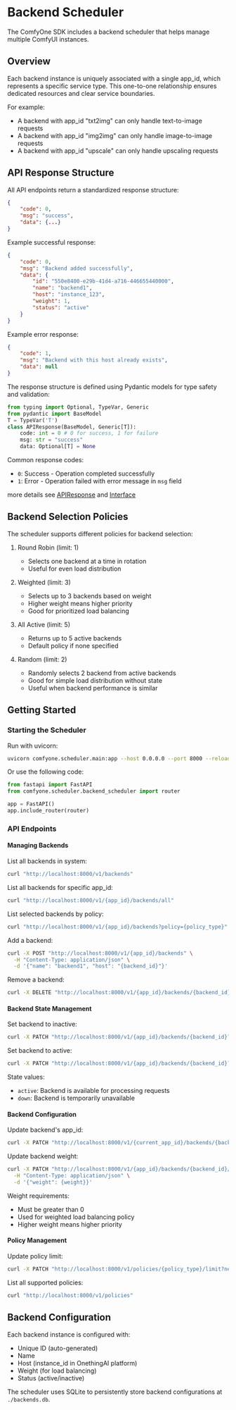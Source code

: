 # Backend Scheduler

The ComfyOne SDK includes a backend scheduler that helps manage multiple ComfyUI instances.

## Overview

Each backend instance is uniquely associated with a single app_id, which represents a specific service type. This one-to-one relationship ensures dedicated resources and clear service boundaries.

For example:
- A backend with app_id "txt2img" can only handle text-to-image requests
- A backend with app_id "img2img" can only handle image-to-image requests
- A backend with app_id "upscale" can only handle upscaling requests

## API Response Structure

All API endpoints return a standardized response structure:

```json
{
    "code": 0,
    "msg": "success",
    "data": {...}
}
```
Example successful response:
```json
{
    "code": 0,
    "msg": "Backend added successfully",
    "data": {
        "id": "550e8400-e29b-41d4-a716-446655440000",
        "name": "backend1",
        "host": "instance_123",
        "weight": 1,
        "status": "active"
    }
}
```

Example error response:
```json
{
    "code": 1,
    "msg": "Backend with this host already exists",
    "data": null
}
```

The response structure is defined using Pydantic models for type safety and validation:
```python
from typing import Optional, TypeVar, Generic
from pydantic import BaseModel
T = TypeVar('T')
class APIResponse(BaseModel, Generic[T]):
    code: int = 0 # 0 for success, 1 for failure
    msg: str = "success"
    data: Optional[T] = None
```

Common response codes:
- `0`: Success - Operation completed successfully
- `1`: Error - Operation failed with error message in `msg` field

more details see [APIResponse](../comfyone/scheduler/models.py) and [Interface](../comfyone/scheduler/backend_scheduler.py)


## Backend Selection Policies

The scheduler supports different policies for backend selection:

1. Round Robin (limit: 1)
   - Selects one backend at a time in rotation
   - Useful for even load distribution

2. Weighted (limit: 3)
   - Selects up to 3 backends based on weight
   - Higher weight means higher priority
   - Good for prioritized load balancing

3. All Active (limit: 5)
   - Returns up to 5 active backends
   - Default policy if none specified

4. Random (limit: 2)
   - Randomly selects 2 backend from active backends
   - Good for simple load distribution without state
   - Useful when backend performance is similar

## Getting Started

### Starting the Scheduler

Run with uvicorn: 

```bash
uvicorn comfyone.scheduler.main:app --host 0.0.0.0 --port 8000 --reload
```

Or use the following code:

```python
from fastapi import FastAPI
from comfyone.scheduler.backend_scheduler import router

app = FastAPI()
app.include_router(router)
```

### API Endpoints

#### Managing Backends

List all backends in system:

```bash
curl "http://localhost:8000/v1/backends"
```

List all backends for specific app_id:

```bash
curl "http://localhost:8000/v1/{app_id}/backends/all"
```

List selected backends by policy:

```bash
curl "http://localhost:8000/v1/{app_id}/backends?policy={policy_type}"
```

Add a backend:

```bash
curl -X POST "http://localhost:8000/v1/{app_id}/backends" \
  -H "Content-Type: application/json" \
  -d '{"name": "backend1", "host": "{backend_id}"}'
```

Remove a backend:

```bash
curl -X DELETE "http://localhost:8000/v1/{app_id}/backends/{backend_id}"
```

#### Backend State Management

Set backend to inactive:

```bash
curl -X PATCH "http://localhost:8000/v1/{app_id}/backends/{backend_id}?state=down"
```

Set backend to active:

```bash
curl -X PATCH "http://localhost:8000/v1/{app_id}/backends/{backend_id}?state=active"
```

State values:
- `active`: Backend is available for processing requests
- `down`: Backend is temporarily unavailable

#### Backend Configuration

Update backend's app_id:

```bash
curl -X PATCH "http://localhost:8000/v1/{current_app_id}/backends/{backend_id}/app?new_app_id={new_app_id}"
```

Update backend weight:

```bash
curl -X PATCH "http://localhost:8000/v1/{app_id}/backends/{backend_id}/weight" \
  -H "Content-Type: application/json" \
  -d '{"weight": {weight}}'
```

Weight requirements:
- Must be greater than 0
- Used for weighted load balancing policy
- Higher weight means higher priority

#### Policy Management

Update policy limit:

```bash
curl -X PATCH "http://localhost:8000/v1/policies/{policy_type}/limit?new_limit={limit}"
```

List all supported policies:

```bash
curl "http://localhost:8000/v1/policies"
```

## Backend Configuration

Each backend instance is configured with:
- Unique ID (auto-generated)
- Name
- Host  (instance_id in OnethingAI platform)
- Weight (for load balancing)
- Status (active/inactive)

The scheduler uses SQLite to persistently store backend configurations at `./backends.db`.


